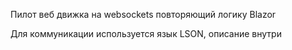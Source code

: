 Пилот веб движка на websockets повторяющий логику Blazor

Для коммуникации используется язык LSON, описание внутри
